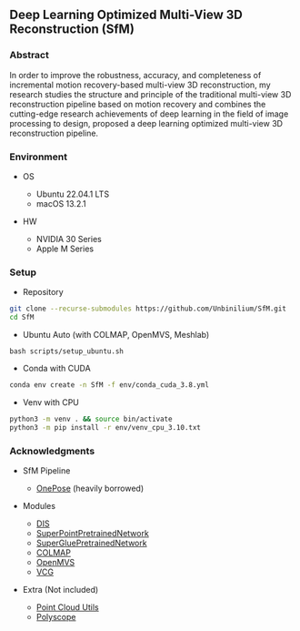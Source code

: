 ## Deep Learning Optimized Multi-View 3D Reconstruction (SfM)

### Abstract

In order to improve the robustness, accuracy, and completeness of incremental motion recovery-based multi-view 3D reconstruction, my research studies the structure and principle of the traditional multi-view 3D reconstruction pipeline based on motion recovery and combines the cutting-edge research achievements of deep learning in the field of image processing to design, proposed a deep learning optimized multi-view 3D reconstruction pipeline.


### Environment

- OS
    - Ubuntu 22.04.1 LTS
    - macOS 13.2.1

- HW
    - NVIDIA 30 Series
    - Apple M Series

### Setup

- Repository

```bash
git clone --recurse-submodules https://github.com/Unbinilium/SfM.git
cd SfM
```

- Ubuntu Auto (with COLMAP, OpenMVS, Meshlab)

```
bash scripts/setup_ubuntu.sh
```

- Conda with CUDA

```bash
conda env create -n SfM -f env/conda_cuda_3.8.yml
```

- Venv with CPU

```bash
python3 -m venv . && source bin/activate
python3 -m pip install -r env/venv_cpu_3.10.txt
```

### Acknowledgments

- SfM Pipeline
    - [OnePose](https://github.com/zju3dv/OnePose) (heavily borrowed)

- Modules
    - [DIS](https://github.com/Unbinilium/DIS)
    - [SuperPointPretrainedNetwork](https://github.com/Unbinilium/SuperPointPretrainedNetwork)
    - [SuperGluePretrainedNetwork](https://github.com/Unbinilium/SuperGluePretrainedNetwork)
    - [COLMAP](https://github.com/Unbinilium/colmap)
    - [OpenMVS](https://github.com/Unbinilium/openMVS)
    - [VCG](https://github.com/Unbinilium/VCG)

- Extra (Not included)
    - [Point Cloud Utils](https://github.com/fwilliams/point-cloud-utils)
    - [Polyscope](https://github.com/nmwsharp/polyscope)

